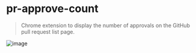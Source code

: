 # pr-approve-count
> Chrome extension to display the number of approvals on the GitHub pull request list page.


![image](https://user-images.githubusercontent.com/40315079/216330422-0ecdf8a0-95ef-4d93-b37b-b59131dbd884.png)
